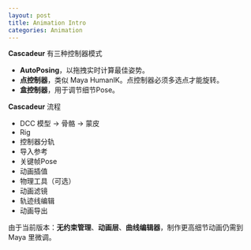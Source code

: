 ```yaml
---
layout: post
title: Animation Intro
categories: Animation
---
```


**Cascadeur** 有三种控制器模式
- **AutoPosing**，以拖拽实时计算最佳姿势。
- **点控制器**，类似 Maya HumanIK。点控制器必须多选点才能旋转。
- **盒控制器**，用于调节细节Pose。

**Cascadeur** 流程
- DCC 模型 → 骨骼 → 蒙皮
- Rig
- 控制器分轨
- 导入参考
- 关键帧Pose
- 动画插值
- 物理工具（可选）
- 动画滤镜
- 轨迹线编辑
- 动画导出

由于当前版本：**无约束管理**、**动画层**、**曲线编辑器**，制作更高细节动画仍需到 Maya 里微调。